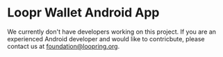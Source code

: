 # Loopr Wallet Android App

We currently don't have developers working on this project. If you are an experienced Android developer and would like to contricbute, please contact us at foundation@loopring.org.
